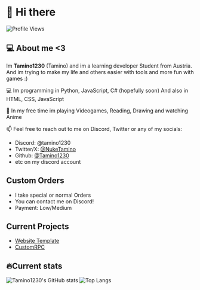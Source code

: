# 👋 Hi there
![Profile Views](https://komarev.com/ghpvc/?username=Tamino1230&color=blue)

## 💻 About me <3
Im **Tamino1230** (Tamino) and im a learning developer Student from Austria.
And im trying to make my life and others easier with tools and more fun with games :)

💻 Im programming in Python, JavaScript, C# (hopefully soon)
And also in HTML, CSS, JavaScript

🌟 In my free time im playing Videogames, Reading, Drawing and watching Anime

📫 Feel free to reach out to me on Discord, Twitter or any of my socials:
  - Discord: @tamino1230
  - Twitter/X: [@NukeTamino](https://x.com/NukeTamino)
  - Github: [@Tamino1230](https://github.com/Tamino1230)
  - etc on my discord account

## Custom Orders
- I take special or normal Orders
- You can contact me on Discord!
- Payment: Low/Medium

## Current Projects
- [Website Template](https://github.com/Tamino1230/template_article_website)
- [CustomRPC](https://github.com/Tamino1230/CustomRPC)

## 🔥Current stats

![Tamino1230's GitHub stats](https://github-readme-stats.vercel.app/api?username=Tamino1230&show_icons=true&theme=radical)
![Top Langs](https://github-readme-stats.vercel.app/api/top-langs/?username=Tamino1230&layout=compact&theme=radical)
